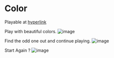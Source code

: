 # Color

Playable  at  [hyperlink](https://odd-ball.herokuapp.com/)


Play with beautiful colors.
![image](https://user-images.githubusercontent.com/89393555/139523955-a0a21218-d856-4ad2-aad7-83753cf47554.png)

Find the odd one out and continue playing.
![image](https://user-images.githubusercontent.com/89393555/139523954-7ca33b32-e564-4ee7-b077-570028991185.png)

Start Again ?
![image](https://user-images.githubusercontent.com/89393555/139523949-c72288c5-695b-43df-b945-4f16940b0f6b.png)

